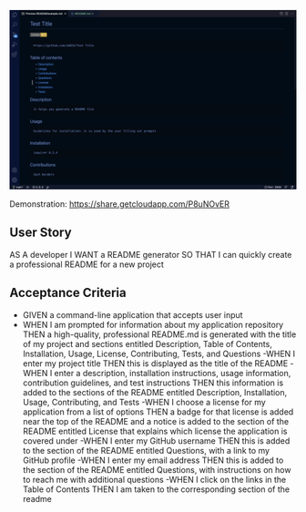 

![](./assets/readme-sc.png)

Demonstration: https://share.getcloudapp.com/P8uNOvER

## User Story

AS A developer I WANT a README generator SO THAT I can quickly create a professional README for a new project

## Acceptance Criteria

- GIVEN a command-line application that accepts user input
- WHEN I am prompted for information about my application repository THEN a high-quality, professional README.md is generated with the title of my project and sections entitled Description, Table of Contents, Installation, Usage, License, Contributing, Tests, and Questions
-WHEN I enter my project title THEN this is displayed as the title of the README
-WHEN I enter a description, installation instructions, usage information, contribution guidelines, and test instructions THEN this information is added to the sections of the README entitled Description, Installation, Usage, Contributing, and Tests
-WHEN I choose a license for my application from a list of options THEN a badge for that license is added near the top of the README and a notice is added to the section of the README entitled License that explains which license the application is covered under
-WHEN I enter my GitHub username THEN this is added to the section of the README entitled Questions, with a link to my GitHub profile
-WHEN I enter my email address THEN this is added to the section of the README entitled Questions, with instructions on how to reach me with additional questions
-WHEN I click on the links in the Table of Contents THEN I am taken to the corresponding section of the readme

